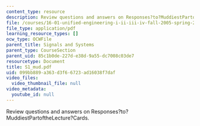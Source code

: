 ```yaml
---
content_type: resource
description: Review questions and answers on Responses?to?MuddiestPartoftheLecture?Cards.
file: /courses/16-01-unified-engineering-i-ii-iii-iv-fall-2005-spring-2006/099bb889a363d3f66723ad16038f7daf_S1_mud.pdf
file_type: application/pdf
learning_resource_types: []
ocw_type: OCWFile
parent_title: Signals and Systems
parent_type: CourseSection
parent_uid: 85c1b0de-227d-e38d-9a55-dc7008c03de7
resourcetype: Document
title: S1_mud.pdf
uid: 099bb889-a363-d3f6-6723-ad16038f7daf
video_files:
  video_thumbnail_file: null
video_metadata:
  youtube_id: null
---
```

Review questions and answers on Responses?to?MuddiestPartoftheLecture?Cards.

